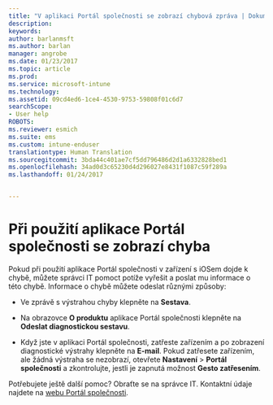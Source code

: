 ```yaml
---
title: "V aplikaci Portál společnosti se zobrazí chybová zpráva | Dokumentace Microsoftu"
description: 
keywords: 
author: barlanmsft
ms.author: barlan
manager: angrobe
ms.date: 01/23/2017
ms.topic: article
ms.prod: 
ms.service: microsoft-intune
ms.technology: 
ms.assetid: 09cd4ed6-1ce4-4530-9753-59808f01c6d7
searchScope:
- User help
ROBOTS: 
ms.reviewer: esmich
ms.suite: ems
ms.custom: intune-enduser
translationtype: Human Translation
ms.sourcegitcommit: 3bda44c401ae7cf5dd796486d2d1a6332828bed1
ms.openlocfilehash: 34ad0d3c65230d4d296027e8431f1087c59f289a
ms.lasthandoff: 01/24/2017


---
```



# <a name="you-get-an-error-while-using-the-company-portal-app"></a>Při použití aplikace Portál společnosti se zobrazí chyba

Pokud při použití aplikace Portál společnosti v zařízení s iOSem dojde k chybě, můžete správci IT pomoct potíže vyřešit a poslat mu informace o této chybě. Informace o chybě můžete odeslat různými způsoby:

-   Ve zprávě s výstrahou chyby klepněte na **Sestava**.

-   Na obrazovce **O produktu** aplikace Portál společnosti klepněte na **Odeslat diagnostickou sestavu**.

-   Když jste v aplikaci Portál společnosti, zatřeste zařízením a po zobrazení diagnostické výstrahy klepněte na **E-mail**. Pokud zatřesete zařízením, ale žádná výstraha se nezobrazí, otevřete **Nastavení** > **Portál společnosti** a zkontrolujte, jestli je zapnutá možnost **Gesto zatřesením**.

Potřebujete ještě další pomoc? Obraťte se na správce IT. Kontaktní údaje najdete na [webu Portál společnosti](http://portal.manage.microsoft.com).

